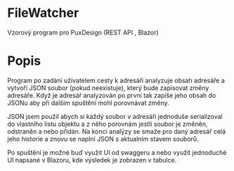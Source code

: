 # FileWatcher
Vzorový program pro PuxDesign (REST API , Blazor)

# Popis 
Program po zadání uživatelem cesty k adresáři analyzuje obsah adresáře a vytvoří JSON soubor (pokud neexistuje), který bude zapisovat změny adresáře. Když je adresář analyzován po první tak zapíše jeho obsah do JSONu aby při dalším spuštění mohl porovnávat změny. 

JSON jsem použil abych si každý soubor v adresáři jednoduše serializoval do vlastního listu objektu a z něho porovnám jestli soubor je změněn, odstraněn a nebo přidán. Na konci analýzy se smaže pro daný adresář celá jeho historie a znovu se naplní JSON s aktualním stavem souborů.

Po spuštění je možné buď využit UI od swaggeru a nebo využít jednoduché UI napsané v Blazoru, kde výsledek je zobrazen v tabulce.




 
